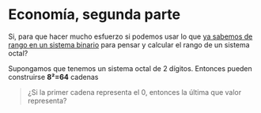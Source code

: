 # Economía, segunda parte

Si, para que hacer mucho esfuerzo si podemos usar lo que [ya sabemos de rango en un sistema binario](http://orga-unq.mumuki.io/exercises/2549-bajo-nivel-sistemas-de-numeracion-rango-bss) para pensar y calcular el rango de un sistema octal?

Supongamos que tenemos un sistema octal de 2 dígitos. Entonces pueden construirse **8²=64** cadenas

> ¿Si la primer cadena representa el 0, entonces la última que valor representa?
